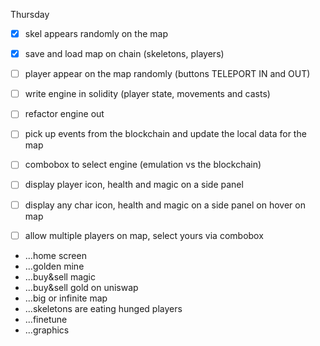 Thursday
- [x] skel appears randomly on the map
- [x] save and load map on chain (skeletons, players)
- [ ] player appear on the map randomly (buttons TELEPORT IN and OUT)

- [ ] write engine in solidity (player state, movements and casts)
- [ ] refactor engine out
- [ ] pick up events from the blockchain and update the local data for the map

- [ ] combobox to select engine (emulation vs the blockchain)




- [ ] display player icon, health and magic on a side panel
- [ ] display any char icon, health and magic on a side panel on hover on map
- [ ] allow multiple players on map, select yours via combobox

- ...home screen
- ...golden mine
- ...buy&sell magic
- ...buy&sell gold on uniswap
- ...big or infinite map
- ...skeletons are eating hunged players
- ...finetune
- ...graphics
